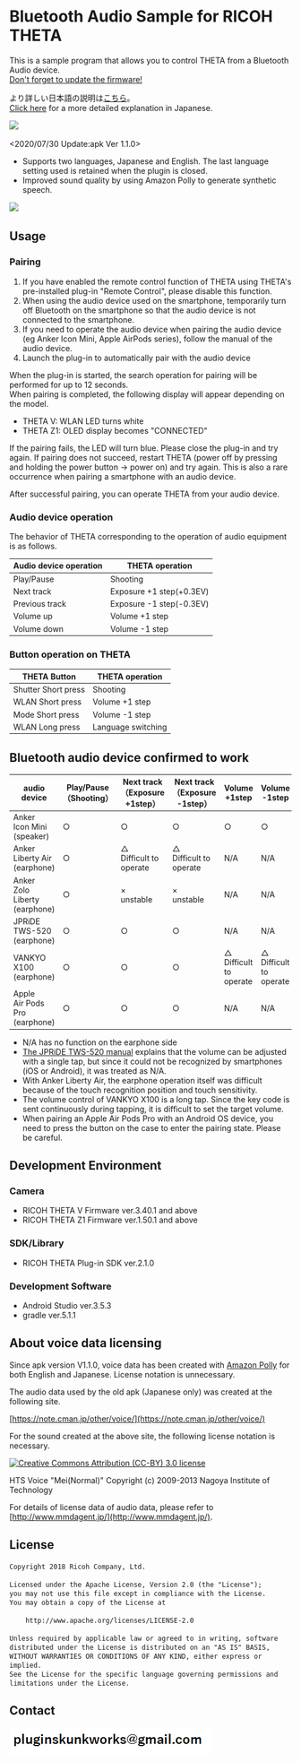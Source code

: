 # Bluetooth Audio Sample for RICOH THETA

This is a sample program that allows you to control THETA from a Bluetooth Audio device.<br>
[Don't forget to update the firmware!](https://api.ricoh/news/2020/06/17/ricoh-theta-api-update-z1-1.50.1-v-3.40.1/)

より詳しい日本語の説明は[こちら](https://qiita.com/mShiiina/items/4b9f74625deeb43763e9)。<br>
[Click here](https://qiita.com/mShiiina/items/4b9f74625deeb43763e9) for a more detailed explanation in Japanese.

[![](http://img.youtube.com/vi/wF3f3BWbe4M/0.jpg)](http://www.youtube.com/watch?v=wF3f3BWbe4M "")


<2020/07/30 Update:apk Ver 1.1.0>
- Supports two languages, Japanese and English. The last language setting used is retained when the plugin is closed.
- Improved sound quality by using Amazon Polly to generate synthetic speech.

[![](https://img.youtube.com/vi/NN33SM5_SJQ/0.jpg)](https://www.youtube.com/watch?v=NN33SM5_SJQ)


## Usage

### Pairing

1. If you have enabled the remote control function of THETA using THETA's pre-installed plug-in "Remote Control", please disable this function.
2. When using the audio device used on the smartphone, temporarily turn off Bluetooth on the smartphone so that the audio device is not connected to the smartphone.
3. If you need to operate the audio device when pairing the audio device (eg Anker Icon Mini, Apple AirPods series), follow the manual of the audio device.
4. Launch the plug-in to automatically pair with the audio device

When the plug-in is started, the search operation for pairing will be performed for up to 12 seconds. <br>
When pairing is completed, the following display will appear depending on the model. <br>

- THETA V: WLAN LED turns white
- THETA Z1: OLED display becomes "CONNECTED"

If the pairing fails, the LED will turn blue. Please close the plug-in and try again.
If pairing does not succeed, restart THETA (power off by pressing and holding the power button → power on) and try again. This is also a rare occurrence when pairing a smartphone with an audio device.

After successful pairing, you can operate THETA from your audio device.

### Audio device operation

The behavior of THETA corresponding to the operation of audio equipment is as follows.

| Audio device operation | THETA operation |
|----|----|
| Play/Pause | Shooting |
| Next track | Exposure +1 step(+0.3EV)|
| Previous track | Exposure -1 step(-0.3EV)  |
| Volume up | Volume +1 step |
| Volume down | Volume -1 step |

### Button operation on THETA

|THETA Button|THETA operation|
|----|----|
|Shutter Short press|Shooting|
|WLAN Short press|Volume +1 step|
|Mode Short press|Volume -1 step|
|WLAN Long press|Language switching|


## Bluetooth audio device confirmed to work

|audio device|Play/Pause<br>（Shooting）|Next track<br>（Exposure +1step）|Next track<br>（Exposure -1step）|Volume +1step|Volume -1step|
|---|---|---|---|---|---|
|Anker<br>Icon Mini<br>(speaker)|○|○|○|○|○|
|Anker<br>Liberty Air<br>(earphone)|○|△<br>Difficult to operate|△<br>Difficult to operate|N/A|N/A|
|Anker<br>Zolo Liberty<br>(earphone)|○|×<br>unstable|×<br>unstable|N/A|N/A|
|JPRiDE<br>TWS-520<br>(earphone)|○|○|○|N/A|N/A|
|VANKYO<br>X100<br>(earphone)|○|○|○|△<br>Difficult to operate|△<br>Difficult to operate|
|Apple<br>Air Pods Pro<br>(earphone)|○|○|○|N/A|N/A|

* N/A has no function on the earphone side
* [The JPRiDE TWS-520 manual](http://7654ed4e6d78812.main.jp/jprmanual/TWS520_manual_ja.pdf) explains that the volume can be adjusted with a single tap, but since it could not be recognized by smartphones (iOS or Android), it was treated as N/A.
* With Anker Liberty Air, the earphone operation itself was difficult because of the touch recognition position and touch sensitivity.
* The volume control of VANKYO X100 is a long tap. Since the key code is sent continuously during tapping, it is difficult to set the target volume.
* When pairing an Apple Air Pods Pro with an Android OS device, you need to press the button on the case to enter the pairing state. Please be careful.

## Development Environment

### Camera
* RICOH THETA V Firmware ver.3.40.1 and above
* RICOH THETA Z1 Firmware ver.1.50.1 and above

### SDK/Library
* RICOH THETA Plug-in SDK ver.2.1.0

### Development Software
* Android Studio ver.3.5.3
* gradle ver.5.1.1

## About voice data licensing 

Since apk version V1.1.0, voice data has been created with [Amazon Polly](https://aws.amazon.com/jp/polly/) for both English and Japanese. License notation is unnecessary.

The audio data used by the old apk (Japanese only) was created at the following site.

[https://note.cman.jp/other/voice/](https://note.cman.jp/other/voice/)

For the sound created at the above site, the following license notation is necessary.

[![Creative Commons Attribution (CC-BY) 3.0 license](http://mirrors.creativecommons.org/presskit/buttons/80x15/png/by.png)](https://creativecommons.org/licenses/by/3.0/deed.ja)

HTS Voice "Mei(Normal)" Copyright (c) 2009-2013 Nagoya Institute of Technology

For details of license data of audio data, please refer to [http://www.mmdagent.jp/](http://www.mmdagent.jp/).


## License

```
Copyright 2018 Ricoh Company, Ltd.

Licensed under the Apache License, Version 2.0 (the "License");
you may not use this file except in compliance with the License.
You may obtain a copy of the License at

    http://www.apache.org/licenses/LICENSE-2.0

Unless required by applicable law or agreed to in writing, software
distributed under the License is distributed on an "AS IS" BASIS,
WITHOUT WARRANTIES OR CONDITIONS OF ANY KIND, either express or implied.
See the License for the specific language governing permissions and
limitations under the License.
```

## Contact
![Contact](img/contact.png)

